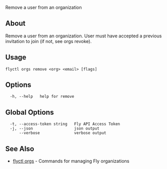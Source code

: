 <p class="font-medium tracking-tight text-gray-400 text-lg -mt-4 mb-9 pb-5 border-b">
  Remove a user from an organization
</p>

## About

Remove a user from an organization. User must have accepted a previous
invitation to join (if not, see orgs revoke).

## Usage

~~~
flyctl orgs remove <org> <email> [flags]
~~~

## Options

~~~
  -h, --help   help for remove
~~~

## Global Options

~~~
  -t, --access-token string   Fly API Access Token
  -j, --json                  json output
      --verbose               verbose output
~~~

## See Also

* [flyctl orgs](/docs/flyctl/orgs/)	 - Commands for managing Fly organizations

